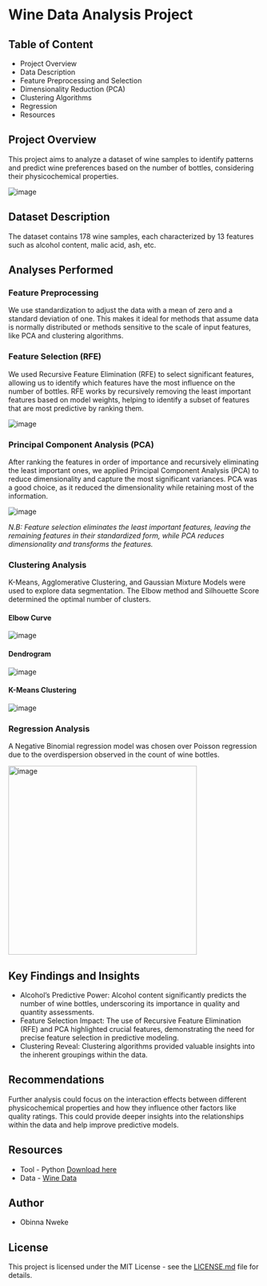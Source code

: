 # Wine Data Analysis Project

## Table of Content
- Project Overview
- Data Description
- Feature Preprocessing and Selection
- Dimensionality Reduction (PCA)
- Clustering Algorithms 
- Regression
- Resources

## Project Overview
This project aims to analyze a dataset of wine samples to identify patterns and predict wine preferences based on the number of bottles, considering their physicochemical properties. 

![image](https://github.com/obinna-nweke/wine-data-analysis/assets/152950827/9b1c7ed4-2110-4d15-8663-02d84243f580)


## Dataset Description
The dataset contains 178 wine samples, each characterized by 13 features such as alcohol content, malic acid, ash, etc.

## Analyses Performed

### Feature Preprocessing
We use standardization to adjust the data with a mean of zero and a standard deviation of one. This makes it ideal for methods that assume data is normally distributed or methods sensitive to the scale of input features, like PCA and clustering algorithms.


### Feature Selection (RFE)

We used Recursive Feature Elimination (RFE) to select significant features, allowing us to identify which features have the most influence on the number of bottles. RFE works by recursively removing the least important features based on model weights, helping to identify a subset of features that are most predictive by ranking them.

![image](https://github.com/obinna-nweke/wine-data-analysis/assets/152950827/7e0806ba-5757-4ebc-b2e9-a0de42a11dc5)


### Principal Component Analysis (PCA)

After ranking the features in order of importance and recursively eliminating the least important ones, we applied Principal Component Analysis (PCA) to reduce dimensionality and capture the most significant variances. PCA was a good choice, as it reduced the dimensionality while retaining most of the information.

![image](https://github.com/obinna-nweke/wine-data-analysis/assets/152950827/d2fdff63-0250-42d5-b36f-b44026df5a07)


*N.B:  Feature selection eliminates the least important features, leaving the remaining features in their standardized form, while PCA reduces dimensionality and transforms the features.*


### Clustering Analysis
K-Means, Agglomerative Clustering, and Gaussian Mixture Models were used to explore data segmentation. The Elbow method and Silhouette Score determined the optimal number of clusters.

#### Elbow Curve
![image](https://github.com/obinna-nweke/wine-data-analysis/assets/152950827/45a6884a-d28c-4731-ba0a-b7ea95fd2450)

#### Dendrogram 
![image](https://github.com/obinna-nweke/wine-data-analysis/assets/152950827/364c17d9-a2d4-4d5b-91d5-0c7c3f8bf7e9)

#### K-Means Clustering
![image](https://github.com/obinna-nweke/wine-data-analysis/assets/152950827/8b4cd2b5-781b-4ac3-b327-40adbe8cde7f)

### Regression Analysis
A Negative Binomial regression model was chosen over Poisson regression due to the overdispersion observed in the count of wine bottles.

<img width="377" alt="image" src="https://github.com/obinna-nweke/wine-data-analysis/assets/152950827/11f49ffd-b0ad-4a8d-b493-f1316246625b">

## Key Findings and Insights
- Alcohol’s Predictive Power: Alcohol content significantly predicts the number of wine bottles, underscoring its importance in quality and quantity assessments.
- Feature Selection Impact: The use of Recursive Feature Elimination (RFE) and PCA highlighted crucial features, demonstrating the need for precise feature selection in predictive modeling.
- Clustering Reveal: Clustering algorithms provided valuable insights into the inherent groupings within the data.


## Recommendations
Further analysis could focus on the interaction effects between different physicochemical properties and how they influence other factors like quality ratings. This could provide deeper insights into the relationships within the data and help improve predictive models.

## Resources
- Tool - Python [Download here](https://bit.ly/wd-notebook)
- Data - [Wine Data](https://archive.ics.uci.edu/dataset/109/wine)

## Author
- Obinna Nweke

## License
This project is licensed under the MIT License - see the [LICENSE.md](LICENSE) file for details.

